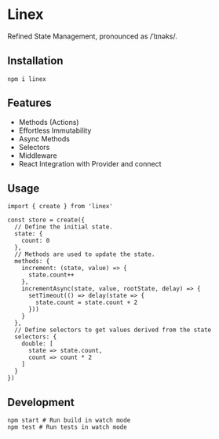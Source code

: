 # Linex

Refined State Management, pronounced as /ˈlɪnəks/.

## Installation

```
npm i linex
```

## Features

* Methods (Actions)
* Effortless Immutability
* Async Methods
* Selectors
* Middleware
* React Integration with Provider and connect

## Usage

```
import { create } from 'linex'

const store = create({
  // Define the initial state.
  state: {
    count: 0
  },
  // Methods are used to update the state.
  methods: {
    increment: (state, value) => {
      state.count++
    },
    incrementAsync(state, value, rootState, delay) => {
      setTimeout(() => delay(state => {
        state.count = state.count + 2
      }))
    }
  },
  // Define selectors to get values derived from the state
  selectors: {
    double: [
      state => state.count,
      count => count * 2
    ]
  }
})
```

## Development

```
npm start # Run build in watch mode
npm test # Run tests in watch mode
```
